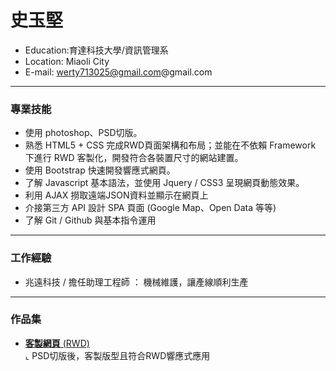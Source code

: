 # 史玉堅
- Education:育達科技大學/資訊管理系
- Location: Miaoli City
- E-mail: werty713025@gmail.com@gmail.com
<hr>

### 專業技能
- 使用 photoshop、PSD切版。
- 熟悉 HTML5 + CSS 完成RWD頁面架構和布局；並能在不依賴 Framework 下進行 RWD 客製化，開發符合各裝置尺寸的網站建置。
- 使用 Bootstrap 快速開發響應式網頁。
- 了解 Javascript 基本語法，並使用 Jquery / CSS3 呈現網頁動態效果。
- 利用 AJAX 撈取遠端JSON資料並顯示在網頁上
- 介接第三方 API 設計 SPA 頁面 (Google Map、Open Data 等等)
- 了解 Git / Github 與基本指令運用
<hr>

### 工作經驗 
-  兆遠科技 / 擔任助理工程師 ： <span>機械維護，讓產線順利生產</span><BR>

<hr>

### 作品集 
- <a href="https://shihjian.github.io/work4/"><B>客製網頁</B> (RWD)</a> <BR>
  ⌞ PSD切版後，客製版型且符合RWD響應式應用 <BR>
  





